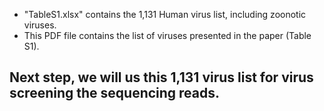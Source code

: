 - "TableS1.xlsx" contains the 1,131 Human virus list, including zoonotic viruses.
- This PDF file contains the list of viruses presented in the paper (Table S1).

## Next step, we will us this 1,131 virus list for virus screening the sequencing reads.
